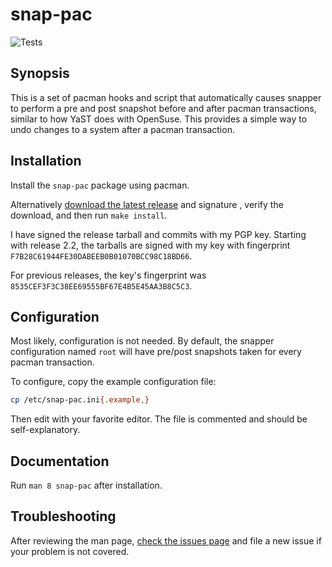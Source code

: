 # snap-pac

![Tests](https://github.com/wesbarnett/snap-pac/workflows/Tests/badge.svg)

## Synopsis

This is a set of pacman hooks and script that automatically causes snapper to
perform a pre and post snapshot before and after pacman transactions, similar to
how YaST does with OpenSuse. This provides a simple way to undo changes to a
system after a pacman transaction.

## Installation

Install the `snap-pac` package using pacman.

Alternatively [download the latest release] and signature , verify the download, and
then run `make install`.

I have signed the release tarball and commits with my PGP key.  Starting with release
2.2, the tarballs are signed with my key with fingerprint
`F7B28C61944FE30DABEEB0B01070BCC98C18BD66`.

For previous releases, the key's fingerprint was
`8535CEF3F3C38EE69555BF67E4B5E45AA3B8C5C3`.

## Configuration

Most likely, configuration is not needed. By default, the snapper configuration named
`root` will have pre/post snapshots taken for every pacman transaction.

To configure, copy the example configuration file:

```bash
cp /etc/snap-pac.ini{.example,}
```

Then edit with your favorite editor. The file is commented and should be
self-explanatory.

## Documentation

Run `man 8 snap-pac` after installation.

## Troubleshooting

After reviewing the man page, [check the issues page] and file a new issue if your
problem is not covered.

[download the latest release]: https://github.com/wesbarnett/snap-pac/releases
[check the issues page]: https://github.com/wesbarnett/snap-pac/issues
